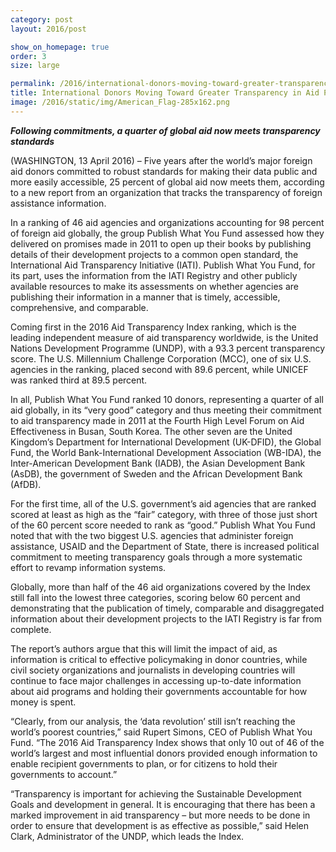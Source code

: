 ```yaml
---
category: post
layout: 2016/post

show_on_homepage: true
order: 3
size: large

permalink: /2016/international-donors-moving-toward-greater-transparency-in-aid-programs-but-slowly/
title: International Donors Moving Toward Greater Transparency in Aid Programs, But Slowly
image: /2016/static/img/American_Flag-285x162.png
---
```


_**Following commitments, a quarter of global aid now meets transparency standards**_

(WASHINGTON, 13 April 2016) – Five years after the world’s major foreign aid donors committed to robust standards for making their data public and more easily accessible, 25 percent of global aid now meets them, according to a new report from an organization that tracks the transparency of foreign assistance information.

In a ranking of 46 aid agencies and organizations accounting for 98 percent of foreign aid globally, the group Publish What You Fund assessed how they delivered on promises made in 2011 to open up their books by publishing details of their development projects to a common open standard, the International Aid Transparency Initiative (IATI). Publish What You Fund, for its part, uses the information from the IATI Registry and other publicly available resources to make its assessments on whether agencies are publishing their information in a manner that is timely, accessible, comprehensive, and comparable.

Coming first in the 2016 Aid Transparency Index ranking, which is the leading independent measure of aid transparency worldwide, is the United Nations Development Programme (UNDP), with a 93.3 percent transparency score. The U.S. Millennium Challenge Corporation (MCC), one of six U.S. agencies in the ranking, placed second with 89.6 percent, while UNICEF was ranked third at 89.5 percent.

In all, Publish What You Fund ranked 10 donors, representing a quarter of all aid globally, in its “very good” category and thus meeting their commitment to aid transparency made in 2011 at the Fourth High Level Forum on Aid Effectiveness in Busan, South Korea. The other seven are the United Kingdom’s Department for International Development (UK-DFID), the Global Fund, the World Bank-International Development Association (WB-IDA), the Inter-American Development Bank (IADB), the Asian Development Bank (AsDB), the government of Sweden and the African Development Bank (AfDB).

For the first time, all of the U.S. government’s aid agencies that are ranked scored at least as high as the “fair” category, with three of those just short of the 60 percent score needed to rank as “good.” Publish What You Fund noted that with the two biggest U.S. agencies that administer foreign assistance, USAID and the Department of State, there is increased political commitment to meeting transparency goals through a more systematic effort to revamp information systems.

Globally, more than half of the 46 aid organizations covered by the Index still fall into the lowest three categories, scoring below 60 percent and demonstrating that the publication of timely, comparable and disaggregated information about their development projects to the IATI Registry is far from complete.

The report’s authors argue that this will limit the impact of aid, as information is critical to effective policymaking in donor countries, while civil society organizations and journalists in developing countries will continue to face major challenges in accessing up-to-date information about aid programs and holding their governments accountable for how money is spent.

“Clearly, from our analysis, the ‘data revolution’ still isn’t reaching the world’s poorest countries,” said Rupert Simons, CEO of Publish What You Fund. “The 2016 Aid Transparency Index shows that only 10 out of 46 of the world’s largest and most influential donors provided enough information to enable recipient governments to plan, or for citizens to hold their governments to account.”

“Transparency is important for achieving the Sustainable Development Goals and development in general. It is encouraging that there has been a marked improvement in aid transparency – but more needs to be done in order to ensure that development is as effective as possible,” said Helen Clark, Administrator of the UNDP, which leads the Index.
